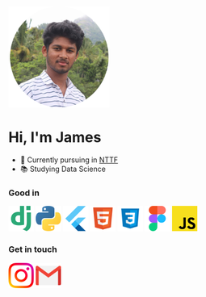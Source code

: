 <img src="images/avatar.png" height="200" width="200" alt="James profile picture">

# Hi,  I'm James 


- 🏫 Currently pursuing in [NTTF](https://www.nttftrg.com)
- 📚 Studying Data Science

### Good in
<img src="images/django.png" height="50" width="50" alt="James profile picture"><addr>
<img src="images/python.png" height="50" width="50" alt="James profile picture">
<img src="images/flutter.png" height="50" width="50" alt="James profile picture">
<img src="images/html.png" height="50" width="50" alt="James profile picture">
<img src="images/css.png" height="50" width="50" alt="James profile picture">
<img src="images/figma.png" height="50" width="50" alt="James profile picture">
<img src="images/js.png" height="50" width="50" alt="James profile picture">

### Get in touch
<a href="https://www.instagram.com/james__f_/" target="_blank"><img src="images/insta.png" height="50" width="50" alt="James profile picture"></a><addr>
<a href="mailto:jamesfrancis1947@gmail.com" target="_blank"><img src="images/gmail.png" height="50" width="50" alt="James profile picture"></a>

